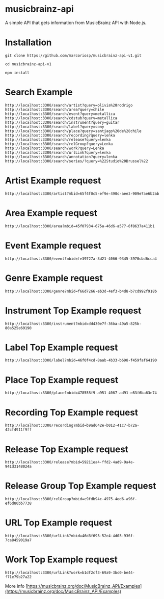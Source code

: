 # musicbrainz-api
  A simple API that gets information from MusicBrainz API with Node.js. 


# Installation
```
git clone https://github.com/marcoriosp/musicbrainz-api-v1.git

cd musicbrainz-api-v1

npm install
```

# Search Example

```
http://localhost:3300/search/artist?query=olivia%20rodrigo
http://localhost:3300/search/area?query=chile
http://localhost:3300/search/event?query=metallica
http://localhost:3300/search/cdstub?query=metallica
http://localhost:3300/search/instrument?query=guitar
http://localhost:3300/search/label?query=sony
http://localhost:3300/search/place?query=santiago%20de%20chile
http://localhost:3300/search/recording?query=lenka
http://localhost:3300/search/release?query=lenka
http://localhost:3300/search/relGroup?query=Lenka
http://localhost:3300/search/work?query=Lenka
http://localhost:3300/search/urlLink?query=lenka
http://localhost:3300/search/annotation?query=lenka
http://localhost:3300/search/series/?query=%22Studio%20Brussel%22
```

# Artist Example request

```
http://localhost:3300/artist?mbid=65f4f0c5-ef9e-490c-aee3-909e7ae6b2ab
```


# Area Example request
```
http://localhost:3300/area?mbid=45f07934-675a-46d6-a577-6f8637a411b1
```

# Event Example request
```
http://localhost:3300/event?mbid=fe39727a-3d21-4066-9345-3970cbd6cca4
```

# Genre Example request
```
http://localhost:3300/genre?mbid=f66d7266-eb3d-4ef3-b4d8-b7cd992f918b
```

# Instrument Top Example request
```
http://localhost:3300/instrument?mbid=dd430e7f-36ba-49a5-825b-80a525e69190
```

# Label Top Example request
```
http://localhost:3300/label?mbid=46f0f4cd-8aab-4b33-b698-f459faf64190
```

# Place Top Example request
```
http://localhost:3300/place?mbid=478558f9-a951-4067-ad91-e83f6ba63e74
```

# Recording Top Example request
```
http://localhost:3300/recording?mbid=b9ad642e-b012-41c7-b72a-42cf4911f9ff
```

# Release Top Example request
```
http://localhost:3300/release?mbid=59211ea4-ffd2-4ad9-9a4e-941d3148024a
```

# Release Group Top Example request
```
http://localhost:3300/relGroup?mbid=c9fdb94c-4975-4ed6-a96f-ef6d80bb7738
```

# URL Top Example request
```
http://localhost:3300/urlLink?mbid=46d8f693-52e4-4d03-936f-7ca8459019a7
```

# Work Top Example request
```
http://localhost:3300/urlLink?work=b1df2cf3-69a9-3bc0-be44-f71e79b27a22
```



More info [https://musicbrainz.org/doc/MusicBrainz_API/Examples](https://musicbrainz.org/doc/MusicBrainz_API/Examples)
